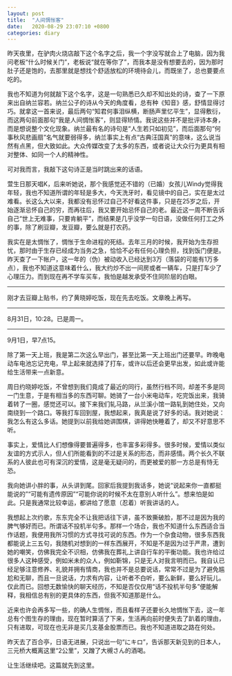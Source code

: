 ```yaml
---
layout: post
title:  "人间惆怅客"
date:   2020-08-29 23:07:10 +0800
categories: diary
---
```


昨天夜里，在驴肉火烧店敲下这个名字之后，我一个字没写就合上了电脑，因为我问老板“什么时候关门”，老板说“就在等你了”，而我本是没有想要去的，因为那时肚子还是饱的，去那里就是想找个舒适放松的环境待会儿，而既坐了，总也要要点吃的。

我也不知道为何就敲下这个名字，这是一句熟悉已久却不知出处的诗，查了一下原来出自纳兰容若。纳兰公子的诗从今天的角度看，总有种《知音》感，舒情显得讨巧。就拿这一首来说，最后两句“知君何事泪纵横，断肠声里忆平生”，显得敷衍，而这两句前面那句“我是人间惆怅客”，则显得矫情。我说这些并不是批评诗本身，而是想说整个文化现象。纳兰最有名的诗句是“人生若只如初见”，而后面那句“何事秋风悲画扇”名气就要弱得多，纳兰事实上有点“古典汪国真”的意味，这么说当然有点黑，但大致如此。大众传媒改变了太多的东西，或者说让大众行为更具有相对整体、如同一个人的精神性。

可对我而言，我敲下这句诗正是当时跳出来的话语。

萱生日那天唱K，后来听她说，那个我感觉还不错的（已婚）女孩儿Windy觉得我年轻，我也不知道所谓的年轻是多大，今天洗牙时，看见镜中的自己，实在是太过难看。长这么大以来，我都没有忌怀过自己不好看这件事，只是在25岁之后，开始逐渐忌怀自己的穷，而再往后，我又要开始忌怀自己的老。最近这一周不断告诉自己“世上无难事，只要肯躺平”，而结果是几乎没学一句日语，没做任何打工之外的事，除了刷豆瓣，发豆瓣，要么就是打农药。

我实在是太惆怅了，惆怅于生命进程的死结。去年三月的时候，我开始为生存担忧，那时由于生存已经成为当务之急，恰恰不必有任何心理负担，找到饭门便是。昨天查了一下帐户，这一年的（伪）被动收入已经达到3万（落袋的可能有1万多点），我也不知道这意味着什么，我大约炒不出一间房或者一辆车，只是打车少了心理压力。而到现在再不学车买车，我怕是越发承受不住同阶层的白眼。

----

刚才去豆瓣上贴书，约了黄晓婷吃饭，现在先去吃饭。文章晚上再写。

----

8月31日，10:28。已是周一。

----

9月1日，早7点15。

除了第一天上班，我是第二次这么早出门，甚至比第一天上班出门还要早。昨晚电动车电池忘记充电，早上起来就选择了打车，或许以后还会更早出发，如此或许能给生活带来一点新意。

周日约晓婷吃饭，不曾想到我们竟成了最近的同行，虽然行档不同，却差不多是同一门生意，于是有相当多的东西可聊。她骑了一台小米电动车，吃完饭出来，我骑着转了一圈，感觉还可以。接下来我们轧马路，从兰溪小馆一路轧到她住处，又向南绕到一个路口。等我打车回到屋，我想起来，我真是说了好多的话。我对她说：我怎么有这么多话。她提到以前我给她讲围棋，讲得她快睡着了，却又不好意思不听。

事实上，爱情比人们想像得要普遍得多，也丰富多彩得多。很多时候，爱情以类似友谊的方式示人，但人们所能看到的不过是关系的形态，而非感情。两个长久不联系的人彼此也可有深沉的爱情，这是毫无疑问的，而更被爱的那一方总是有恃无恐。

我向她讲小胖的事，从头讲到尾。回家后我提到我话多，她说“说起来你一直都挺能说的”“可能有遗传原因”“可能你说的时候不太在意别人听什么”。想来怕是如此。只是我通常比较幸运，都讲给了愿意（忍着）听我讲话的人。

我想起上次约歌，东东完全不让我把话往下讲，虽不致撕破脸，那不过是因为我的脾气够好而已。所谓话不投机半句多。那样一个场合，我也不知道什么东西适合当作话题，我便用我所习惯的方式寻找可说的东西。作为一个杂食动物，很多东西我都能说上三五句，我随机对想到的一样东西展开，不知是不是因为过于严肃，遭到她的嘲笑，仿佛我完全不识相，仿佛我在葬礼上讲自行车的平衡功能。我也许给过很多人这种感受，例如米未的众人，例如靳锦，只是无人对我言明而已。我自认已经足够注意修养、礼貌并拥有情商，我也并不是总要说话，常常不过是为了避免尴尬和无聊，而且一旦说话，力求有内容，让听者不白听，要么新鲜，要么好玩儿。仅此而已。回想无数愉快的聊天经历，不知是否仅仅用“话不投机半句多”便能解释，我相信总有别的更具体的东西，但我不知道那是什么。

近来也许会再多写一些，的确人生惆怅，而且看样子还要长久地惆怅下去，这一年总有个图生存的理由，现在暂时算活了下来，生活再向前时便失去了趴着的理由，只有进取，可现在也无非是买几支基金股票而已。我也不知道进取之路在何处。

昨天去了百合亭，日语无进展，只说出一句“にキロ”，告诉那天新见到的日本人，三元桥大概离这里“2公里”，又蹭了大槻さん的酒喝。

让生活继续吧。这篇就先到这里。
